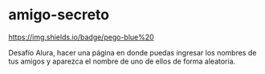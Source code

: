 # amigo-secreto
https://img.shields.io/badge/pego-blue%20

Desafío Alura, hacer una página en donde puedas ingresar los nombres de tus amigos y aparezca el nombre de uno de ellos de forma aleatoria.
